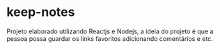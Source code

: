 # keep-notes
Projeto elaborado utilizando Reactjs e Nodejs, a ideia do projeto é que a pessoa possa guardar os links favoritos adicionando comentários e etc.
